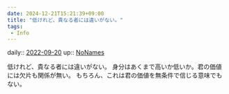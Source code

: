 ```yaml
---
date: 2024-12-21T15:21:39+09:00
title: "低けれど、貴なる者には違いがない。"
tags:
 - Info
---
```


daily:: [2022-09-20](Daily_Note/2022-09-20.md)
up:: [NoNames](../Bar/Novel/Chaos/NoNames.md)

低けれど、貴なる者には違いがない。
身分はあくまで高いか低いか。君の価値には欠片も関係が無い。
もちろん、これは君の価値を無条件で信じる意味でもない。